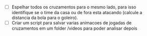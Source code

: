 - [ ] Espelhar todos os cruzamentos para o mesmo lado, para isso identifique se o time da casa ou de fora esta atacando (calcule a distancia da bola para o goleiro).
- [ ] Criar um script para salvar varias animacoes de jogadas de cruzamentos em um folder /videos para poder analisar depois
